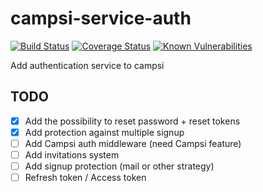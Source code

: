# campsi-service-auth
[![Build Status][build-image]][build-url]
[![Coverage Status][coverage-image]][coverage-url]
[![Known Vulnerabilities][vulnerabilities-image]][vulnerabilities-url]

Add authentication service to campsi

## TODO
 - [X] Add the possibility to reset password + reset tokens
 - [X] Add protection against multiple signup
 - [ ] Add Campsi auth middleware (need Campsi feature)
 - [ ] Add invitations system
 - [ ] Add signup protection (mail or other strategy)
 - [ ] Refresh token / Access token

[build-image]: https://travis-ci.org/campsi/campsi-service-auth.svg?branch=master
[build-url]: https://travis-ci.org/campsi/campsi-service-auth

[coverage-image]: https://coveralls.io/repos/github/campsi/campsi-service-auth/badge.svg?branch=master
[coverage-url]: https://coveralls.io/github/campsi/campsi-service-auth?branch=master

[vulnerabilities-image]: https://snyk.io/test/github/campsi/campsi-service-auth/badge.svg
[vulnerabilities-url]: https://snyk.io/test/github/campsi/campsi-service-auth
